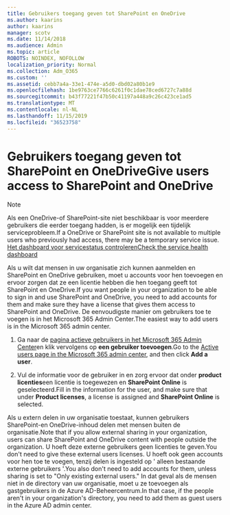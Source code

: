 ```yaml
---
title: Gebruikers toegang geven tot SharePoint en OneDrive
ms.author: kaarins
author: kaarins
manager: scotv
ms.date: 11/14/2018
ms.audience: Admin
ms.topic: article
ROBOTS: NOINDEX, NOFOLLOW
localization_priority: Normal
ms.collection: Adm_O365
ms.custom: ''
ms.assetid: cebb7a4a-33e1-474e-a5d0-dbd02a80b1e9
ms.openlocfilehash: 1be9763ce7766c6261f0c1dae78ced6727c7a88d
ms.sourcegitcommit: b43f77221f47b50c41197a448a9c26c423ce1ad5
ms.translationtype: MT
ms.contentlocale: nl-NL
ms.lasthandoff: 11/15/2019
ms.locfileid: "36523758"
---
```

# <a name="give-users-access-to-sharepoint-and-onedrive"></a><span data-ttu-id="76c08-102">Gebruikers toegang geven tot SharePoint en OneDrive</span><span class="sxs-lookup"><span data-stu-id="76c08-102">Give users access to SharePoint and OneDrive</span></span>

> [!NOTE]
> <span data-ttu-id="76c08-103">Als een OneDrive-of SharePoint-site niet beschikbaar is voor meerdere gebruikers die eerder toegang hadden, is er mogelijk een tijdelijk serviceprobleem.</span><span class="sxs-lookup"><span data-stu-id="76c08-103">If a OneDrive or SharePoint site is not available to multiple users who previously had access, there may be a temporary service issue.</span></span> [<span data-ttu-id="76c08-104">Het dashboard voor servicestatus controleren</span><span class="sxs-lookup"><span data-stu-id="76c08-104">Check the service health dashboard</span></span>](https://portal.office.com/adminportal/home#/servicehealth)
  
<span data-ttu-id="76c08-105">Als u wilt dat mensen in uw organisatie zich kunnen aanmelden en SharePoint en OneDrive gebruiken, moet u accounts voor hen toevoegen en ervoor zorgen dat ze een licentie hebben die hen toegang geeft tot SharePoint en OneDrive.</span><span class="sxs-lookup"><span data-stu-id="76c08-105">If you want people in your organization to be able to sign in and use SharePoint and OneDrive, you need to add accounts for them and make sure they have a license that gives them access to SharePoint and OneDrive.</span></span> <span data-ttu-id="76c08-106">De eenvoudigste manier om gebruikers toe te voegen is in het Microsoft 365 Admin Center.</span><span class="sxs-lookup"><span data-stu-id="76c08-106">The easiest way to add users is in the Microsoft 365 admin center.</span></span>
  
1. <span data-ttu-id="76c08-107">Ga naar de [pagina actieve gebruikers in het Microsoft 365 Admin Center](https://portal.office.com/adminportal/home#/users)en klik vervolgens op **een gebruiker toevoegen**.</span><span class="sxs-lookup"><span data-stu-id="76c08-107">Go to the [Active users page in the Microsoft 365 admin center](https://portal.office.com/adminportal/home#/users), and then click **Add a user**.</span></span>
    
2. <span data-ttu-id="76c08-108">Vul de informatie voor de gebruiker in en zorg ervoor dat onder **product licenties**een licentie is toegewezen en **SharePoint Online** is geselecteerd.</span><span class="sxs-lookup"><span data-stu-id="76c08-108">Fill in the information for the user, and make sure that under **Product licenses**, a license is assigned and **SharePoint Online** is selected.</span></span> 
    
<span data-ttu-id="76c08-109">Als u extern delen in uw organisatie toestaat, kunnen gebruikers SharePoint-en OneDrive-inhoud delen met mensen buiten de organisatie.</span><span class="sxs-lookup"><span data-stu-id="76c08-109">Note that if you allow external sharing in your organization, users can share SharePoint and OneDrive content with people outside the organization.</span></span> <span data-ttu-id="76c08-110">U hoeft deze externe gebruikers geen licenties te geven.</span><span class="sxs-lookup"><span data-stu-id="76c08-110">You don't need to give these external users licenses.</span></span> <span data-ttu-id="76c08-111">U hoeft ook geen accounts voor hen toe te voegen, tenzij delen is ingesteld op ' alleen bestaande externe gebruikers '.</span><span class="sxs-lookup"><span data-stu-id="76c08-111">You also don't need to add accounts for them, unless sharing is set to "Only existing external users."</span></span> <span data-ttu-id="76c08-112">In dat geval als de mensen niet in de directory van uw organisatie, moet u ze toevoegen als gastgebruikers in de Azure AD-Beheercentrum.</span><span class="sxs-lookup"><span data-stu-id="76c08-112">In that case, if the people aren't in your organization's directory, you need to add them as guest users in the Azure AD admin center.</span></span>
  

